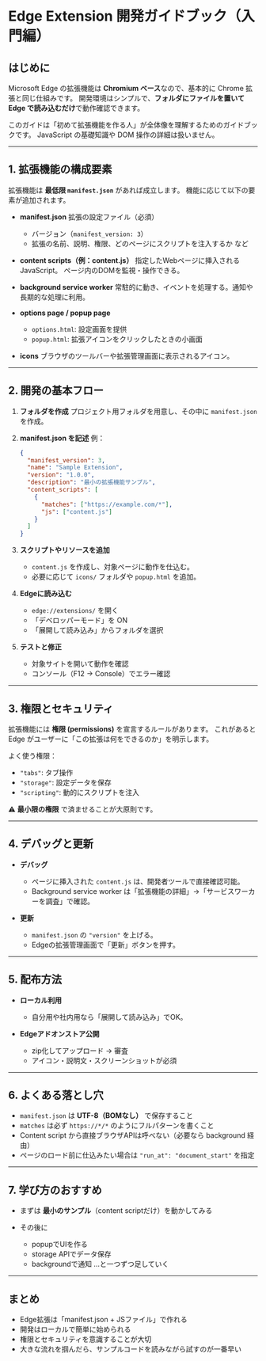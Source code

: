 # Edge Extension 開発ガイドブック（入門編）

## はじめに

Microsoft Edge の拡張機能は **Chromium ベース**なので、基本的に Chrome 拡張と同じ仕組みです。
開発環境はシンプルで、**フォルダにファイルを置いて Edge で読み込むだけ**で動作確認できます。

このガイドは「初めて拡張機能を作る人」が全体像を理解するためのガイドブックです。
JavaScript の基礎知識や DOM 操作の詳細は扱いません。

---

## 1. 拡張機能の構成要素

拡張機能は **最低限 `manifest.json`** があれば成立します。
機能に応じて以下の要素が追加されます。

- **manifest.json**
  拡張の設定ファイル（必須）

  * バージョン（`manifest_version: 3`）
  * 拡張の名前、説明、権限、どのページにスクリプトを注入するか など

- **content scripts（例：content.js）**
  指定したWebページに挿入されるJavaScript。
  ページ内のDOMを監視・操作できる。

- **background service worker**
  常駐的に動き、イベントを処理する。通知や長期的な処理に利用。

- **options page / popup page**

  * `options.html`: 設定画面を提供
  * `popup.html`: 拡張アイコンをクリックしたときの小画面

- **icons**
  ブラウザのツールバーや拡張管理画面に表示されるアイコン。

---

## 2. 開発の基本フロー

1. **フォルダを作成**
   プロジェクト用フォルダを用意し、その中に `manifest.json` を作成。

2. **manifest.json を記述**
   例：

   ```json
   {
     "manifest_version": 3,
     "name": "Sample Extension",
     "version": "1.0.0",
     "description": "最小の拡張機能サンプル",
     "content_scripts": [
       {
         "matches": ["https://example.com/*"],
         "js": ["content.js"]
       }
     ]
   }
   ```

3. **スクリプトやリソースを追加**

   * `content.js` を作成し、対象ページに動作を仕込む。
   * 必要に応じて `icons/` フォルダや `popup.html` を追加。

4. **Edgeに読み込む**

   * `edge://extensions/` を開く
   * 「デベロッパーモード」を ON
   * 「展開して読み込み」からフォルダを選択

5. **テストと修正**

   * 対象サイトを開いて動作を確認
   * コンソール（F12 → Console）でエラー確認

---

## 3. 権限とセキュリティ

拡張機能には **権限 (permissions)** を宣言するルールがあります。
これがあると Edge がユーザーに「この拡張は何をできるのか」を明示します。

よく使う権限：

- `"tabs"`: タブ操作
- `"storage"`: 設定データを保存
- `"scripting"`: 動的にスクリプトを注入

⚠️ **最小限の権限** で済ませることが大原則です。

---

## 4. デバッグと更新

- **デバッグ**

  * ページに挿入された `content.js` は、開発者ツールで直接確認可能。
  * Background service worker は「拡張機能の詳細」→「サービスワーカーを調査」で確認。

- **更新**

  * `manifest.json` の `"version"` を上げる。
  * Edgeの拡張管理画面で「更新」ボタンを押す。

---

## 5. 配布方法

- **ローカル利用**

  * 自分用や社内用なら「展開して読み込み」でOK。

- **Edgeアドオンストア公開**

  * zip化してアップロード → 審査
  * アイコン・説明文・スクリーンショットが必須

---

## 6. よくある落とし穴

- `manifest.json` は **UTF-8（BOMなし）** で保存すること
- `matches` は必ず `https://*/*` のようにフルパターンを書くこと
- Content script から直接ブラウザAPIは呼べない（必要なら background 経由）
- ページのロード前に仕込みたい場合は `"run_at": "document_start"` を指定

---

## 7. 学び方のおすすめ

- まずは **最小のサンプル**（content scriptだけ）を動かしてみる
- その後に

  * popupでUIを作る
  * storage APIでデータ保存
  * backgroundで通知
    …と一つずつ足していく

---

## まとめ

- Edge拡張は「manifest.json + JSファイル」で作れる
- 開発はローカルで簡単に始められる
- 権限とセキュリティを意識することが大切
- 大きな流れを掴んだら、サンプルコードを読みながら試すのが一番早い

